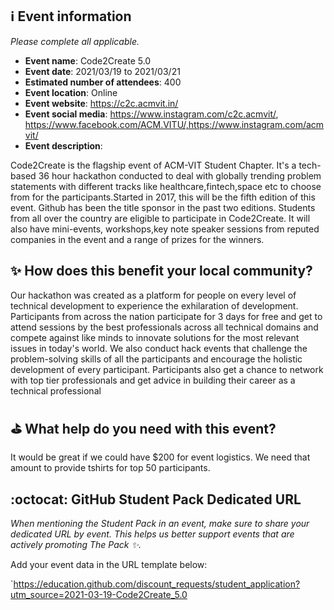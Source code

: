 ﻿
## ℹ️ Event information
_Please complete all applicable._

- **Event name**: Code2Create 5.0
- **Event date**: 2021/03/19 to 2021/03/21
- **Estimated number of attendees**: 400
- **Event location**: Online
- **Event website**: https://c2c.acmvit.in/
- **Event social media**: https://www.instagram.com/c2c.acmvit/, https://www.facebook.com/ACM.VITU/,https://www.instagram.com/acmvit/
- **Event description**: 

Code2Create is the flagship event of ACM-VIT Student Chapter. It's a tech-based 36 hour hackathon conducted to deal with globally trending problem statements with different tracks like healthcare,fintech,space etc to choose from for the participants.Started in 2017, this will be the fifth edition of this event. Github has been the title sponsor in the past two editions. 
Students from all over the country are eligible to participate in Code2Create. 
It will also have mini-events, workshops,key note speaker sessions from reputed companies in the event and a range of prizes for the winners.

## ✨ How does this benefit your local community?

Our hackathon was created as a platform for people on every level of technical development to experience the exhilaration of development. Participants from across the nation participate for 3 days for free and get to attend sessions by the best professionals across all technical domains and compete against like minds to innovate solutions for the most relevant issues in today's world. We also conduct hack events that challenge the problem-solving skills of all the participants and encourage the holistic development of every participant. Participants also get a chance to network with top tier professionals and get advice in building their career as a technical professional

## ⛳️ What help do you need with this event?

It would be great if we could have $200 for event logistics. We need that amount to provide tshirts for top 50 participants.

## :octocat: GitHub Student Pack Dedicated URL
_When mentioning the Student Pack in an event, make sure to share your dedicated URL by event. This helps us better support events that are actively promoting The Pack :sparkles:._ 

Add your event data in the URL template below:

`https://education.github.com/discount_requests/student_application?utm_source=2021-03-19-Code2Create_5.0

